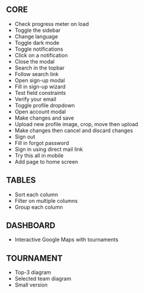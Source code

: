 ## CORE

- Check progress meter on load
- Toggle the sidebar
- Change language
- Toggle dark mode
- Toggle notifications
- Click on a notification
- Close the modal
- Search in the topbar
- Follow search link
- Open sign-up modal
- Fill in sign-up wizard
- Test field constraints
- Verify your email
- Toggle profile dropdown
- Open account modal
- Make changes and save
- Upload new profile image, crop, move then upload
- Make changes then cancel and discard changes
- Sign out
- Fill in forgot password
- Sign in using direct mail link
- Try this all in mobile
- Add page to home screen

## TABLES

- Sort each column
- Filter on multiple columns
- Group each column

## DASHBOARD
- Interactive Google Maps with tournaments

## TOURNAMENT
- Top-3 diagram
- Selected team diagram
- Small version
